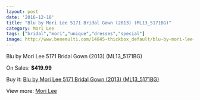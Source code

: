 ```yaml
---
layout: post
date: '2016-12-18'
title: "Blu by Mori Lee 5171 Bridal Gown (2013) (ML13_5171BG)"
category: Mori Lee
tags: ["bridal","mori","unique","dresses","special"]
image: http://www.benemulti.com/14845-thickbox_default/blu-by-mori-lee-5171-bridal-gown-2013-ml135171bg.jpg
---
```

Blu by Mori Lee 5171 Bridal Gown (2013) (ML13_5171BG)

On Sales: **$419.99**
<a href="https://www.benemulti.com/en/mori-lee/5666-blu-by-mori-lee-5171-bridal-gown-2013-ml135171bg.html"><amp-img layout="responsive" width="600" height="600" src="//www.benemulti.com/14845-thickbox_default/blu-by-mori-lee-5171-bridal-gown-2013-ml135171bg.jpg" alt="Blu by Mori Lee 5171 Bridal Gown (2013) (ML13_5171BG) 0" /></a>
<a href="https://www.benemulti.com/en/mori-lee/5666-blu-by-mori-lee-5171-bridal-gown-2013-ml135171bg.html"><amp-img layout="responsive" width="600" height="600" src="//www.benemulti.com/14847-thickbox_default/blu-by-mori-lee-5171-bridal-gown-2013-ml135171bg.jpg" alt="Blu by Mori Lee 5171 Bridal Gown (2013) (ML13_5171BG) 1" /></a>
<a href="https://www.benemulti.com/en/mori-lee/5666-blu-by-mori-lee-5171-bridal-gown-2013-ml135171bg.html"><amp-img layout="responsive" width="600" height="600" src="//www.benemulti.com/14846-thickbox_default/blu-by-mori-lee-5171-bridal-gown-2013-ml135171bg.jpg" alt="Blu by Mori Lee 5171 Bridal Gown (2013) (ML13_5171BG) 2" /></a>

Buy it: [Blu by Mori Lee 5171 Bridal Gown (2013) (ML13_5171BG)](https://www.benemulti.com/en/mori-lee/5666-blu-by-mori-lee-5171-bridal-gown-2013-ml135171bg.html "Blu by Mori Lee 5171 Bridal Gown (2013) (ML13_5171BG)")

View more: [Mori Lee](https://www.benemulti.com/en/50-mori-lee "Mori Lee")